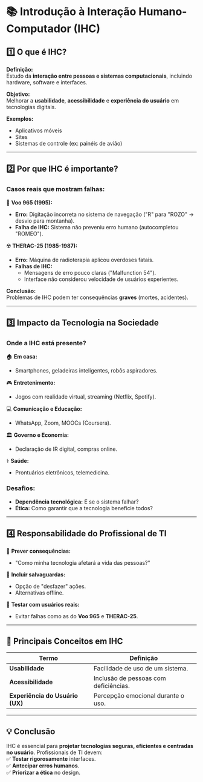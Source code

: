 # 📚 **Introdução à Interação Humano-Computador (IHC)**

## **1️⃣ O que é IHC?**  
**Definição:**  
Estudo da **interação entre pessoas e sistemas computacionais**, incluindo hardware, software e interfaces.  

**Objetivo:**  
Melhorar a **usabilidade**, **acessibilidade** e **experiência do usuário** em tecnologias digitais.  

**Exemplos:**  
- Aplicativos móveis  
- Sites  
- Sistemas de controle (ex: painéis de avião)  

---

## **2️⃣ Por que IHC é importante?**  
### **Casos reais que mostram falhas:**  
🛑 **Voo 965 (1995):**  
- **Erro:** Digitação incorreta no sistema de navegação ("R" para "ROZO" → desvio para montanha).  
- **Falha de IHC:** Sistema não preveniu erro humano (autocompletou "ROMEO").  

☢️ **THERAC-25 (1985-1987):**  
- **Erro:** Máquina de radioterapia aplicou overdoses fatais.  
- **Falhas de IHC:**  
  - Mensagens de erro pouco claras ("Malfunction 54").  
  - Interface não considerou velocidade de usuários experientes.  

**Conclusão:**  
Problemas de IHC podem ter consequências **graves** (mortes, acidentes).  

---

## **3️⃣ Impacto da Tecnologia na Sociedade**  
### **Onde a IHC está presente?**  
🏠 **Em casa:**  
- Smartphones, geladeiras inteligentes, robôs aspiradores.  

🎮 **Entretenimento:**  
- Jogos com realidade virtual, streaming (Netflix, Spotify).  

💻 **Comunicação e Educação:**  
- WhatsApp, Zoom, MOOCs (Coursera).  

🏛️ **Governo e Economia:**  
- Declaração de IR digital, compras online.  

⚕️ **Saúde:**  
- Prontuários eletrônicos, telemedicina.  

### **Desafios:**  
- **Dependência tecnológica:** E se o sistema falhar?  
- **Ética:** Como garantir que a tecnologia beneficie todos?  

---

## **4️⃣ Responsabilidade do Profissional de TI**  
🔹 **Prever consequências:**  
- "Como minha tecnologia afetará a vida das pessoas?"  

🔹 **Incluir salvaguardas:**  
- Opção de "desfazer" ações.  
- Alternativas offline.  

🔹 **Testar com usuários reais:**  
- Evitar falhas como as do **Voo 965** e **THERAC-25**.  

---

## **📌 Principais Conceitos em IHC**  
| Termo               | Definição                                                                 |
|----------------------|---------------------------------------------------------------------------|
| **Usabilidade**      | Facilidade de uso de um sistema.                                          |
| **Acessibilidade**   | Inclusão de pessoas com deficiências.                                     |
| **Experiência do Usuário (UX)** | Percepção emocional durante o uso.                          |

---

## **💡 Conclusão**  
IHC é essencial para **projetar tecnologias seguras, eficientes e centradas no usuário**. Profissionais de TI devem:  
✅ **Testar rigorosamente** interfaces.  
✅ **Antecipar erros humanos**.  
✅ **Priorizar a ética** no design.  
